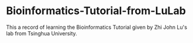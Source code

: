 # Bioinformatics-Tutorial-from-LuLab
This a record of learning the Bioinformatics Tutorial given by Zhi John Lu's lab from Tsinghua University.
